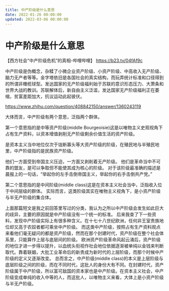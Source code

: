 ```yaml
---
title: 中产阶级是什么意思
date: 2022-01-26 00:00:00
updated: 2022-03-06 00:00:00
---
```


# 中产阶级是什么意思

【西方社会“中产阶级危机”的真相-哔哩哔哩】 https://b23.tv/04fAf9c

中产阶级是伪概念，杂糅了小微企业资产阶级、小资产阶级、中高收入无产阶级、脑力无产者等等。金字塔依旧是各国社会的真实结构，而玩弄统计标准和口径得到的所谓非橄榄球型。发达国家的无产阶级福利始于苏联的意识形态压力、大萧条和世界大战的教训。苏联解体后，新自由主义泛滥，发达国家无产阶级福利正在萎缩，贫富差距加大，抗议运动此起彼伏。

https://www.zhihu.com/question/408842150/answer/1360243119

大体而言，中产阶级有两个意思，泛指两个群体。

第一个意思指的是中等资产阶级(middle Bourgeoisie)这是以唯物主义史观视角下占有生产资料，以资本增值剥削无产阶级剩余价值生活的资产阶级。

是资本主义当中地位仅次于垅断寡头等大资产阶级的阶级，在殖民地与半殖民地里，中产阶级指的是民族资产阶级。

他们一方面受到帝国主义压迫，一方面又剥削着无产阶级。 他们是革命当中不可靠的盟友，是可以争取但不能使其成为核心的阶级。 对于该阶级最准确的描述是晨报上的一句话，“举起你的左手击倒帝国主义，举起你的右手击倒共产党。”

 第二个意思指的是中间阶级(middle class)这是在资本主义社会当中，泛指收入位于中间层级的群体。 实际而言，这类阶级其实在唯物主义视角下，是小资产阶级与半无产阶级的集合体。

上面那篇短文是我之前回答里写过的分类，我认为之所以中产阶级会发生如此巨大的歧异，主要的原因就是中产阶级没有一个统一的标准。
后来我查了下一些资料，发现中产阶级实际上有很多种含义。在十七十八世纪欧洲，任何非王室贵族地位却又高于农奴者都可乘坐中产阶级。
而这类中产阶级，按照占有生产资料观点来看他们毫无疑问的都是资产阶级，然而在那个封建时代，资产阶级在整个社会体系里，只能算作上层与底层间的阶级。
欧洲资产阶级革命风起云涌后，资产阶级的地位才进一步得以提升，以血统头衔视作社会地位依据逐渐被单纯以金钱来判断取代。靠着联姻，大批工业革命后的新贵成为新时代的上层阶级，而那个时候中产阶级的定义又逐渐改变。
总而言之，中产阶级(middle class)的本义是上层阶级与底层阶级之间的阶级，而在不同时代，这批人的身份大有不同。在封建时代，资产阶级属于中产阶级，所以富可敌国的资本家也是中产阶级。在资本主义社会，中产阶级变成单纯的收入中等的人，而这批人，以唯物主义来看，大体上是小资产阶级与半无产阶级。

